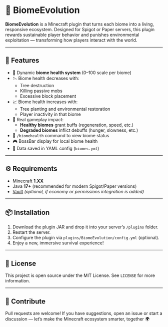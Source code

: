 # 🌿 BiomeEvolution

**BiomeEvolution** is a Minecraft plugin that turns each biome into a living, responsive ecosystem. Designed for Spigot or Paper servers, this plugin rewards sustainable player behavior and punishes environmental exploitation — transforming how players interact with the world.

---

## 🌱 Features

- 🔄 Dynamic **biome health system** (0–100 scale per biome)
- 📉 Biome health decreases with:
  - Tree destruction
  - Killing passive mobs
  - Excessive block placement
- 📈 Biome health increases with:
  - Tree planting and environmental restoration
  - Player inactivity in that biome
- 🎯 Real gameplay impact:
  - **Healthy biomes** grant buffs (regeneration, speed, etc.)
  - **Degraded biomes** inflict debuffs (hunger, slowness, etc.)
- 💬 `/biomehealth` command to view biome status
- 🎮 BossBar display for local biome health
- 💾 Data saved in YAML config (`biomes.yml`)

---

## ⚙️ Requirements

- Minecraft **1.XX**  
- Java **17+** (recommended for modern Spigot/Paper versions)
- [Vault](https://www.spigotmc.org/resources/vault.34315/) *(optional, if economy or permissions integration is added)*

---

## 📦 Installation

1. Download the plugin JAR and drop it into your server’s `/plugins` folder.
2. Restart the server.
3. Configure the plugin via `plugins/BiomeEvolution/config.yml` (optional).
4. Enjoy a new, immersive survival experience!

---

## 📜 License

This project is open source under the MIT License. See `LICENSE` for more information.

---

## 🤝 Contribute

Pull requests are welcome! If you have suggestions, open an issue or start a discussion — let’s make the Minecraft ecosystem smarter, together 🌍

